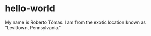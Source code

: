 # hello-world
My name is Roberto Tómas. I am from the exotic location known as "Levittown, Pennsylvania."
